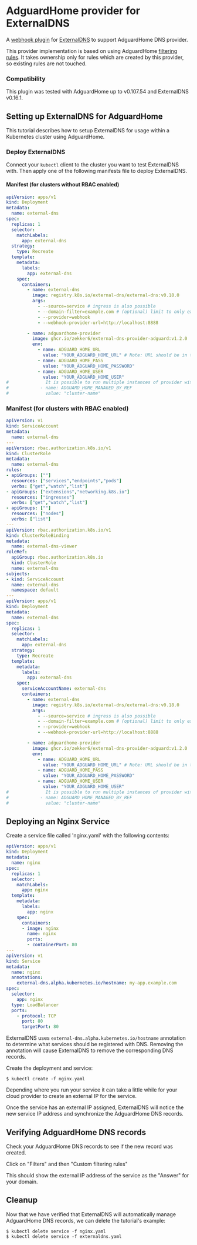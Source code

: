 # AdguardHome provider for ExternalDNS

A [webhook plugin](https://github.com/kubernetes-sigs/external-dns/blob/v0.18.0/docs/tutorials/webhook-provider.md) for [ExternalDNS](https://github.com/kubernetes-sigs/external-dns) to support AdguardHome DNS provider.

This provider implementation is based on using AdguardHome [filtering rules](https://adguard-dns.io/kb/general/dns-filtering-syntax/).
It takes ownership only for rules which are created by this provider, so existing rules are not touched.

### Compatibility

This plugin was tested with AdguardHome up to v0.107.54 and ExternalDNS v0.16.1.

## Setting up ExternalDNS for AdguardHome

This tutorial describes how to setup ExternalDNS for usage within a Kubernetes cluster using AdguardHome.

### Deploy ExternalDNS

Connect your `kubectl` client to the cluster you want to test ExternalDNS with.
Then apply one of the following manifests file to deploy ExternalDNS.

#### Manifest (for clusters without RBAC enabled)
```yaml
apiVersion: apps/v1
kind: Deployment
metadata:
  name: external-dns
spec:
  replicas: 1
  selector:
    matchLabels:
      app: external-dns
  strategy:
    type: Recreate
  template:
    metadata:
      labels:
        app: external-dns
    spec:
      containers:
        - name: external-dns
          image: registry.k8s.io/external-dns/external-dns:v0.18.0
          args:
            - --source=service # ingress is also possible
            - --domain-filter=example.com # (optional) limit to only example.com domains; change to match the zone created above.
            - --provider=webhook
            - --webhook-provider-url=http://localhost:8888

        - name: adguardhome-provider
          image: ghcr.io/zekker6/external-dns-provider-adguard:v1.2.0
          env:
            - name: ADGUARD_HOME_URL
              value: "YOUR_ADGUARD_HOME_URL" # Note: URL should be in the format of http://adguard.home:3000/control/
            - name: ADGUARD_HOME_PASS
              value: "YOUR_ADGUARD_HOME_PASSWORD"
            - name: ADGUARD_HOME_USER
              value: "YOUR_ADGUARD_HOME_USER"
#              It is possible to run multiple instances of provider with a single AdguardHome instance by using different owner refs
#            - name: ADGUARD_HOME_MANAGED_BY_REF
#              value: "cluster-name"
```

### Manifest (for clusters with RBAC enabled)
```yaml
apiVersion: v1
kind: ServiceAccount
metadata:
  name: external-dns
---
apiVersion: rbac.authorization.k8s.io/v1
kind: ClusterRole
metadata:
  name: external-dns
rules:
- apiGroups: [""]
  resources: ["services","endpoints","pods"]
  verbs: ["get","watch","list"]
- apiGroups: ["extensions","networking.k8s.io"]
  resources: ["ingresses"] 
  verbs: ["get","watch","list"]
- apiGroups: [""]
  resources: ["nodes"]
  verbs: ["list"]
---
apiVersion: rbac.authorization.k8s.io/v1
kind: ClusterRoleBinding
metadata:
  name: external-dns-viewer
roleRef:
  apiGroup: rbac.authorization.k8s.io
  kind: ClusterRole
  name: external-dns
subjects:
- kind: ServiceAccount
  name: external-dns
  namespace: default
---
apiVersion: apps/v1
kind: Deployment
metadata:
  name: external-dns
spec:
  replicas: 1
  selector:
    matchLabels:
      app: external-dns
  strategy:
    type: Recreate
  template:
    metadata:
      labels:
        app: external-dns
    spec:
      serviceAccountName: external-dns
      containers:
        - name: external-dns
          image: registry.k8s.io/external-dns/external-dns:v0.18.0
          args:
            - --source=service # ingress is also possible
            - --domain-filter=example.com # (optional) limit to only example.com domains; change to match the zone created above.
            - --provider=webhook
            - --webhook-provider-url=http://localhost:8888

        - name: adguardhome-provider
          image: ghcr.io/zekker6/external-dns-provider-adguard:v1.2.0
          env:
            - name: ADGUARD_HOME_URL
              value: "YOUR_ADGUARD_HOME_URL" # Note: URL should be in the format of http://adguard.home:3000/control/
            - name: ADGUARD_HOME_PASS
              value: "YOUR_ADGUARD_HOME_PASSWORD"
            - name: ADGUARD_HOME_USER
              value: "YOUR_ADGUARD_HOME_USER"
#              It is possible to run multiple instances of provider with a single AdguardHome instance by using different owner refs
#            - name: ADGUARD_HOME_MANAGED_BY_REF
#              value: "cluster-name"
```


## Deploying an Nginx Service

Create a service file called 'nginx.yaml' with the following contents:

```yaml
apiVersion: apps/v1
kind: Deployment
metadata:
  name: nginx
spec:
  replicas: 1
  selector:
    matchLabels:
      app: nginx
  template:
    metadata:
      labels:
        app: nginx
    spec:
      containers:
      - image: nginx
        name: nginx
        ports:
        - containerPort: 80
---
apiVersion: v1
kind: Service
metadata:
  name: nginx
  annotations:
    external-dns.alpha.kubernetes.io/hostname: my-app.example.com
spec:
  selector:
    app: nginx
  type: LoadBalancer
  ports:
    - protocol: TCP
      port: 80
      targetPort: 80
```

ExternalDNS uses `external-dns.alpha.kubernetes.io/hostname` annotation to determine what services should be registered with DNS. Removing the annotation will cause ExternalDNS to remove the corresponding DNS records.

Create the deployment and service:

```console
$ kubectl create -f nginx.yaml
```

Depending where you run your service it can take a little while for your cloud provider to create an external IP for the service.

Once the service has an external IP assigned, ExternalDNS will notice the new service IP address and synchronize the AdguardHome DNS records.

## Verifying AdguardHome DNS records

Check your AdguardHome DNS records to see if the new record was created.

Click on "Filters" and then "Custom filtering rules"

This should show the external IP address of the service as the "Answer" for your domain.

## Cleanup

Now that we have verified that ExternalDNS will automatically manage AdguardHome DNS records, we can delete the tutorial's example:

```
$ kubectl delete service -f nginx.yaml
$ kubectl delete service -f externaldns.yaml
```
